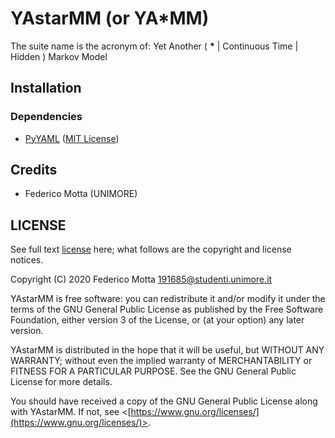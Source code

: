 # YAstarMM (or YA*MM)

The suite name is the acronym of: Yet Another ( __*__ | Continuous
Time | Hidden ) Markov Model

## Installation

### Dependencies

* [PyYAML](https://pyyaml.org) ([MIT
  License](https://github.com/yaml/pyyaml/blob/master/LICENSE))

## Credits

* Federico Motta (UNIMORE)

## LICENSE

See full text [license](LICENSE) here; what follows are the copyright
and license notices.

Copyright (C) 2020 Federico Motta <191685@studenti.unimore.it>

YAstarMM is free software: you can redistribute it and/or modify it
under the terms of the GNU General Public License as published by the
Free Software Foundation, either version 3 of the License, or (at your
option) any later version.

YAstarMM is distributed in the hope that it will be useful, but
WITHOUT ANY WARRANTY; without even the implied warranty of
MERCHANTABILITY or FITNESS FOR A PARTICULAR PURPOSE.  See the GNU
General Public License for more details.

You should have received a copy of the GNU General Public License
along with YAstarMM.  If not, see
<[https://www.gnu.org/licenses/](https://www.gnu.org/licenses/)>.